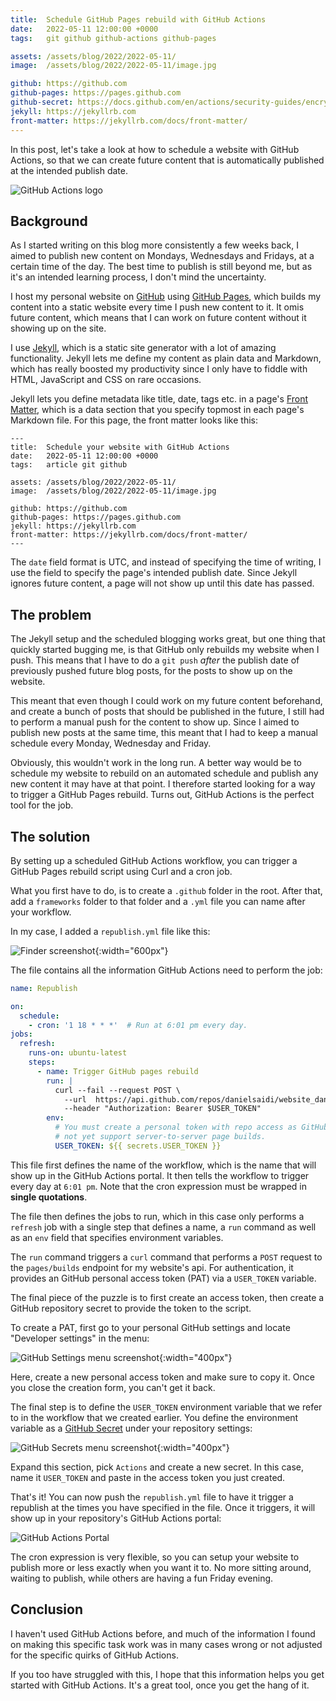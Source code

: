 ```yaml
---
title:  Schedule GitHub Pages rebuild with GitHub Actions
date:   2022-05-11 12:00:00 +0000
tags:   git github github-actions github-pages

assets: /assets/blog/2022/2022-05-11/
image:  /assets/blog/2022/2022-05-11/image.jpg

github: https://github.com
github-pages: https://pages.github.com
github-secret: https://docs.github.com/en/actions/security-guides/encrypted-secrets
jekyll: https://jekyllrb.com
front-matter: https://jekyllrb.com/docs/front-matter/
---
```


In this post, let's take a look at how to schedule a website with GitHub Actions, so that we can create future content that is automatically published at the intended publish date.

![GitHub Actions logo]({{page.image}})


## Background

As I started writing on this blog more consistently a few weeks back, I aimed to publish new content on Mondays, Wednesdays and Fridays, at a certain time of the day. The best time to publish is still beyond me, but as it's an intended learning process, I don't mind the uncertainty.

I host my personal website on [GitHub]({{page.github}}) using [GitHub Pages]({{page.github-pages}}), which builds my content into a static website every time I push new content to it. It omis future content, which means that I can work on future content without it showing up on the site.

I use [Jekyll]({{page.jekyll}}), which is a static site generator with a lot of amazing functionality. Jekyll lets me define my content as plain data and Markdown, which has really boosted my productivity since I only have to fiddle with HTML, JavaScript and CSS on rare occasions.

Jekyll lets you define metadata like title, date, tags etc. in a page's [Front Matter]({{page.front-matter}}), which is a data section that you specify topmost in each page's Markdown file. For this page, the front matter looks like this:

```
---
title:  Schedule your website with GitHub Actions
date:   2022-05-11 12:00:00 +0000
tags:   article git github

assets: /assets/blog/2022/2022-05-11/
image:  /assets/blog/2022/2022-05-11/image.jpg

github: https://github.com
github-pages: https://pages.github.com
jekyll: https://jekyllrb.com
front-matter: https://jekyllrb.com/docs/front-matter/
---
```

The `date` field format is UTC, and instead of specifying the time of writing, I use the field to specify the page's intended publish date. Since Jekyll ignores future content, a page will not show up until this date has passed.


## The problem

The Jekyll setup and the scheduled blogging works great, but one thing that quickly started bugging me, is that GitHub only rebuilds my website when I push. This means that I have to do a `git push` *after* the publish date of previously pushed future blog posts, for the posts to show up on the website.

This meant that even though I could work on my future content beforehand, and create a bunch of posts that should be published in the future, I still had to perform a manual push for the content to show up. Since I aimed to publish new posts at the same time, this meant that I had to keep a manual schedule every Monday, Wednesday and Friday.

Obviously, this wouldn't work in the long run. A better way would be to schedule my website to rebuild on an automated schedule and publish any new content it may have at that point. I therefore started looking for a way to trigger a GitHub Pages rebuild. Turns out, GitHub Actions is the perfect tool for the job.


## The solution

By setting up a scheduled GitHub Actions workflow, you can trigger a GitHub Pages rebuild script using Curl and a cron job.

What you first have to do, is to create a `.github` folder in the root. After that, add a `frameworks` folder to that folder and a `.yml` file you can name after your workflow.

In my case, I added a `republish.yml` file like this:

![Finder screenshot]({{page.assets}}finder.jpg){:width="600px"}

The file contains all the information GitHub Actions need to perform the job:

```yml
name: Republish

on:
  schedule:
    - cron: '1 18 * * *'  # Run at 6:01 pm every day.
jobs:
  refresh:
    runs-on: ubuntu-latest
    steps:
      - name: Trigger GitHub pages rebuild
        run: |
          curl --fail --request POST \
            --url  https://api.github.com/repos/danielsaidi/website_danielsaidi/pages/builds \
            --header "Authorization: Bearer $USER_TOKEN"
        env:
          # You must create a personal token with repo access as GitHub does
          # not yet support server-to-server page builds.
          USER_TOKEN: ${{ secrets.USER_TOKEN }}
```

This file first defines the name of the workflow, which is the name that will show up in the GitHub Actions portal. It then tells the workflow to trigger every day at `6:01 pm`. Note that the cron expression must be wrapped in **single quotations**.

The file then defines the jobs to run, which in this case only performs a `refresh` job with a single step that defines a name, a `run` command as well as an `env` field that specifies environment variables.

The `run` command triggers a `curl` command that performs a `POST` request to the `pages/builds` endpoint for my website's api. For authentication, it provides an GitHub personal access token (PAT) via a `USER_TOKEN` variable.

The final piece of the puzzle is to first create an access token, then create a GitHub repository secret to provide the token to the script.

To create a PAT, first go to your personal GitHub settings and locate "Developer settings" in the menu:

![GitHub Settings menu screenshot]({{page.assets}}github-settings-2.jpg){:width="400px"}

Here, create a new personal access token and make sure to copy it. Once you close the creation form, you can't get it back.

The final step is to define the `USER_TOKEN` environment variable that we refer to in the workflow that we created earlier. You define the environment variable as a [GitHub Secret]({{page.github-secret}}) under your repository settings:

![GitHub Secrets menu screenshot]({{page.assets}}github-secrets.jpg){:width="400px"}

Expand this section, pick `Actions` and create a new secret. In this case, name it `USER_TOKEN` and paste in the access token you just created.

That's it! You can now push the `republish.yml` file to have it trigger a republish at the times you have specified in the file. Once it triggers, it will show up in your repository's GitHub Actions portal:

![GitHub Actions Portal]({{page.assets}}github-actions.jpg)

The cron expression is very flexible, so you can setup your website to publish more or less exactly when you want it to. No more sitting around, waiting to publish, while others are having a fun Friday evening.


## Conclusion

I haven't used GitHub Actions before, and much of the information I found on making this specific task work was in many cases wrong or not adjusted for the specific quirks of GitHub Actions. 

If you too have struggled with this, I hope that this information helps you get started with GitHub Actions. It's a great tool, once you get the hang of it.